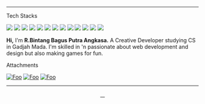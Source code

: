 <div align="center">
    <img src="https://sandboxes-js.now.sh/img/readme/errbint500.gif" alt="" >
</div>

---

Tech Stacks

![](https://img.shields.io/badge/JAVASCRIPT%20-%23323330.svg?&style=flat&logo=javascript&logoColor=F0DB4F) 
![](https://img.shields.io/badge/PHP%20-%23474A8A.svg?&style=flat&logo=php&logoColor=white) 
![](https://img.shields.io/badge/REACT%20-%232DB2D4.svg?&style=flat&logo=react&logoColor=white) 
![](https://img.shields.io/badge/NEXT%20-%23000000.svg?&style=flat&logo=next.js&logoColor=white) 
![](https://img.shields.io/badge/FIREBASE%20-%23FFA611.svg?&style=flat&logo=firebase&logoColor=white) 
![](https://img.shields.io/badge/VUE%20-%234FC08D.svg?&style=flat&logo=vue.js&logoColor=white) 
![](https://img.shields.io/badge/FIGMA%20-%23F24E1E.svg?&style=flat&logo=figma&logoColor=white) 
![](https://img.shields.io/badge/NODE%20-%233C873A.svg?&style=flat&logo=node.js&logoColor=white) 
![](https://img.shields.io/badge/ex_EXPRESS%20-%235f5f5f.svg) 
![](https://img.shields.io/badge/LARAVEL%20-%23FB503B.svg?&style=flat&logo=laravel&logoColor=white) 
![](https://img.shields.io/badge/MONGODB%20-%235Ca75A.svg?&style=flat&logo=mongodb&logoColor=white) 
![](https://img.shields.io/badge/MYSQL%20-%2300758F.svg?&style=flat&logo=mysql&logoColor=white) 
![](https://img.shields.io/badge/et%20cetera...%20-%23fafafa.svg)

**Hi,**
I'm  **R.Bintang Bagus Putra Angkasa.** A Creative Developer studying CS in Gadjah Mada. I'm skilled in 'n passionate about web development and design but also making games for fun.



Attachments

[![Foo](https://sandboxes-js.now.sh/img/readme/btn1.svg)](http://errbint.net/)
[![Foo](https://sandboxes-js.now.sh/img/readme/btn2.svg)](https://bit.ly/er-figma) 
[![Foo](https://sandboxes-js.now.sh/img/readme/btn3.svg)](https://drive.google.com/drive/folders/1NrqRHTAxg_E43Q3-bFoplH-FD24TKeV4?usp=sharing)

------

<div align="center">
    <a href="https://instagram.com/errbint">
        <img src="https://sandboxes-js.now.sh/img/readme/instagram.svg" alt="">
    </a>  
    <a href="https://wa.me/628988355006">
        <img src="https://sandboxes-js.now.sh/img/readme/whatsapp.svg" alt="">
    </a>  
    <a href="https://line.me/ti/p/FwXuuM_qrV">
        <img src="https://sandboxes-js.now.sh/img/readme/line.svg" alt="">
    </a>  
    <a href="https://www.linkedin.com/in/r-bintang-bagus-putra-angkasa-41a6b1188">
        <img src="https://sandboxes-js.now.sh/img/readme/linkedin.svg" alt="">
    </a>
</div>
